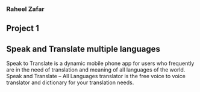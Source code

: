 ### Raheel Zafar
## Project 1
## Speak and Translate multiple languages
 Speak to Translate is a dynamic mobile phone app for users who frequently are in the need of translation and meaning of all languages of the world.
 Speak and Translate – All Languages translator is the free voice to voice translator and dictionary for your translation needs.
